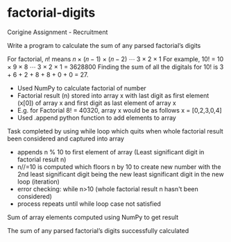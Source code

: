 # factorial-digits
Corigine Assignment - Recruitment

Write a program to calculate the sum of any parsed factorial’s digits

For factorial, 𝑛! means 𝑛 × (𝑛 − 1) × (𝑛 − 2) ⋯ 3 × 2 × 1
For example, 10! = 10 × 9 × 8 ⋯ 3 × 2 × 1 = 3628800
Finding the sum of all the digitals for 10! is 3 + 6 + 2 + 8 + 8 + 0 + 0 = 27.

- Used NumPy to calculate factorial of number
- Factorial result (n) stored into array x with last digit as first element (x[0]) of array x and first digit as last element of array x
- E.g. for Factorial 8! = 40320, array x would be as follows x = [0,2,3,0,4]
- Used .append python function to add elements to array

Task completed by using while loop which quits when whole factorial result been considered and captured into array
- appends n % 10 to first element of array (Least significant digit in factorial result n)
- n//=10 is computed which floors n by 10 to create new number with the 2nd least significant digit being the new least significant digit in the new loop (iteration)
- error checking: while n>10 (whole factorial result n hasn't been considered)
- process repeats until while loop case not satisfied

Sum of array elements computed using NumPy to get result

The sum of any parsed factorial’s digits successfully calculated

